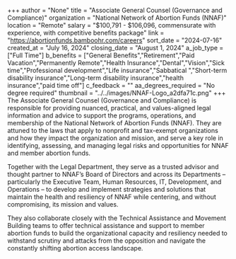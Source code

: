 +++
author = "None"
title = "Associate General Counsel (Governance and Compliance)"
organization = "National Network of Abortion Funds (NNAF)"
location = "Remote"
salary = "$100,791 - $106,096, commensurate with experience, with competitive benefits package"
link = "https://abortionfunds.bamboohr.com/careers"
sort_date = "2024-07-16"
created_at = "July 16, 2024"
closing_date = "August 1, 2024"
a_job_type = ["Full Time"]
b_benefits = ["General Benefits","Retirement","Paid Vacation","Permanently Remote","Health Insurance","Dental","Vision","Sick time","Professional development","Life insurance","Sabbatical ","Short-term disability insurance","Long-term disability insurance","health insurance","paid time off"]
c_feedback = ""
aa_degrees_required = "No degree required"
thumbnail = "../../images/NNAF-Logo_a2dfa71c.png"
+++
The Associate General Counsel (Governance and Compliance) is responsible for providing nuanced, practical, and values-aligned legal information and advice to support the programs, operations, and membership of the National Network of Abortion Funds (NNAF). They are attuned to the laws that apply to nonprofit and tax-exempt organizations and how they impact the organization and mission, and serve a key role in identifying, assessing, and managing legal risks and opportunities for NNAF and member abortion funds. 

Together with the Legal Department, they serve as a trusted advisor and thought partner to NNAF’s Board of Directors and across its Departments – particularly the Executive Team, Human Resources, IT, Development, and Operations – to develop and implement strategies and solutions that maintain the health and resiliency of NNAF while centering, and without compromising, its mission and values. 

They also collaborate closely with the Technical Assistance and Movement Building teams to offer technical assistance and support to member abortion funds to build the organizational capacity and resiliency needed to withstand scrutiny and attacks from the opposition and navigate the constantly shifting abortion access landscape. 
